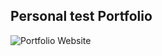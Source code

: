 ## Personal test Portfolio 

![Portfolio Website](https://drive.google.com/file/d/1_UywuLygoPWO57eyb_ajnGWnUF_Du6bi/view?usp=share_link)
